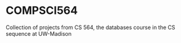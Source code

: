 # COMPSCI564
Collection of projects from CS 564, the databases course in the CS sequence at UW-Madison
